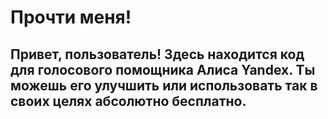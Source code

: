 # Прочти меня!

## Привет, пользователь! Здесь находится код для голосового помощника Алиса Yandex. Ты можешь его улучшить или использовать так в своих целях абсолютно бесплатно.